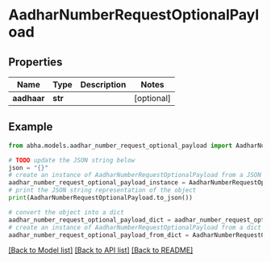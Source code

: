 # AadharNumberRequestOptionalPayload


## Properties

Name | Type | Description | Notes
------------ | ------------- | ------------- | -------------
**aadhaar** | **str** |  | [optional] 

## Example

```python
from abha.models.aadhar_number_request_optional_payload import AadharNumberRequestOptionalPayload

# TODO update the JSON string below
json = "{}"
# create an instance of AadharNumberRequestOptionalPayload from a JSON string
aadhar_number_request_optional_payload_instance = AadharNumberRequestOptionalPayload.from_json(json)
# print the JSON string representation of the object
print(AadharNumberRequestOptionalPayload.to_json())

# convert the object into a dict
aadhar_number_request_optional_payload_dict = aadhar_number_request_optional_payload_instance.to_dict()
# create an instance of AadharNumberRequestOptionalPayload from a dict
aadhar_number_request_optional_payload_from_dict = AadharNumberRequestOptionalPayload.from_dict(aadhar_number_request_optional_payload_dict)
```
[[Back to Model list]](../README.md#documentation-for-models) [[Back to API list]](../README.md#documentation-for-api-endpoints) [[Back to README]](../README.md)


